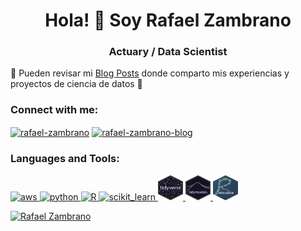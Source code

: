 <h1 align="center">Hola! 🤟 Soy Rafael Zambrano</h1>
<h3 align="center">Actuary / Data Scientist</h3>

📌 Pueden revisar mi [Blog Posts](https://rafael-zambrano-blog-ds.netlify.app/blog.html) donde comparto mis experiencias y proyectos de ciencia de datos 📖

<h3 align="left">Connect with me:</h3>
<p align="left">
<a href="https://linkedin.com/in/rafael-zambrano" target="blank"><img align="center" src="https://cdn.jsdelivr.net/npm/simple-icons@3.0.1/icons/linkedin.svg" alt="rafael-zambrano" height="30" width="40" /></a> <a href="https://rafael-zambrano-blog-ds.netlify.app/" target="blank"><img align="center" src="https://shields.io/badge/Blog%20Posts-Proyectos-brightgreen" alt="rafael-zambrano-blog" height="30" width="120" /></a>
</p>

<h3 align="left">Languages and Tools:</h3>
<p align="left"> <a href="https://aws.amazon.com" target="_blank"> <img src="https://devicons.github.io/devicon/devicon.git/icons/amazonwebservices/amazonwebservices-original-wordmark.svg" alt="aws" width="40" height="40"/> </a> <a href="https://www.python.org" target="_blank"> <img src="https://devicons.github.io/devicon/devicon.git/icons/python/python-original.svg" alt="python" width="40" height="40"/> </a> <a href="https://rstudio.com/" target="_blank"> <img src="https://rstudio.com/wp-content/uploads/2018/10/RStudio-Logo-flat.svg" alt="R" width="40" height="40"/> </a> <a href="https://scikit-learn.org/" target="_blank"> <img src="https://upload.wikimedia.org/wikipedia/commons/0/05/Scikit_learn_logo_small.svg" alt="scikit_learn" alt="scikit" width="40" height="40"/> </a> <a href="https://www.tidyverse.org/" target="_blank"> <img src="https://github.com/rstudio/hex-stickers/blob/master/SVG/tidyverse.svg" alt="tidyverse" width="40" height="40" </a> <a href="https://www.tidymodels.org/" target="_blank"> <img src="https://github.com/rstudio/hex-stickers/blob/master/SVG/tidymodels.svg" alt="tidymodels" width="40" height="40" </a> <a href="https://rstudio.github.io/reticulate/" target="_blank"> <img src="https://github.com/rstudio/hex-stickers/blob/master/SVG/reticulate.svg" alt="reticulate" width="40" height="40" </a> </p>

![Rafael Zambrano](https://github-readme-stats.vercel.app/api?username=rafzamb&show_icons=true&theme=radical)
